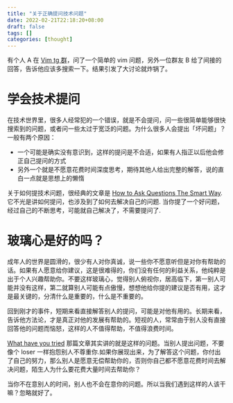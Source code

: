 ```yaml
---
title: "关于正确提问技术问题"
date: 2022-02-21T22:18:20+08:00
draft: false
tags: []
categories: [thought]
---
```


有个人 A 在 [Vim tg 群](https://t.me/vimzh_real)，问了一个简单的 vim 问题，另外一位群友 B 给了间接的回答，告诉他应该多搜索一下。结果引发了大讨论就炸锅了。

<!--more-->

# 学会技术提问

在技术世界里，很多人经常犯的一个错误，就是不会提问，问一些很简单能够很快搜索到的问题，或者问一些太过于宽泛的问题。为什么很多人会提出「坏问题」？一般有两个原因：

+ 一个可能是确实没有意识到，这样的提问是不合适，如果有人指正以后他会修正自己提问的方式
+ 另外一个就是不愿意花费时间深度思考，期待其他人给出完整的解答，说的直白一点就是思想上的懒惰

关于如何提技术问题，很经典的文章是 [How to Ask Questions The Smart Way](http://www.catb.org/~esr/faqs/smart-questions.html).它不光是讲如何提问，也涉及到了如何去解决自己的问题. 当你提了一个好问题，经过自己的不断思考，可能就自己解决了，不需要提问了.

# 玻璃心是好的吗？

成年人的世界是圆滑的，很少有人对你真诚，说一些你不愿意听但是对你有帮助的话。如果有人愿意给你建议，这是很难得的，你们没有任何的利益关系，他纯粹是出于个人兴趣帮助你。不要这样玻璃心，觉得别人俯视你，居高临下，第一别人可能并没有这样，第二就算别人可能有点傲慢，想想他给你提的建议是否有用，这才是最关键的，分清什么是重要的，什么是不重要的。

回到刚才的事件，短期来看直接解答别人的提问，可能是对他有用的。长期来看，告诉他方法论，才是真正对他的发展有帮助的。短视的人，常常由于别人没有直接回答他的问题而恼怒，这样的人不值得帮助，不值得浪费时间。

[What have you tried](https://mattgemmell.com/what-have-you-tried/) 那篇文章其实讲的就是这样的问题。当别人提出问题，不要像个 loser 一样抱怨别人不尊重你.如果你展现出来，为了解答这个问题，你付出了自己的努力，那么别人是愿意无偿帮助你的，否则你自己都不愿意花费时间去解决问题，陌生人为什么要花费大量时间去帮助你？

当你不在意别人的时间，别人也不会在意你的问题。所以当我们遇到这样的人该干嘛？忽略就好了。
